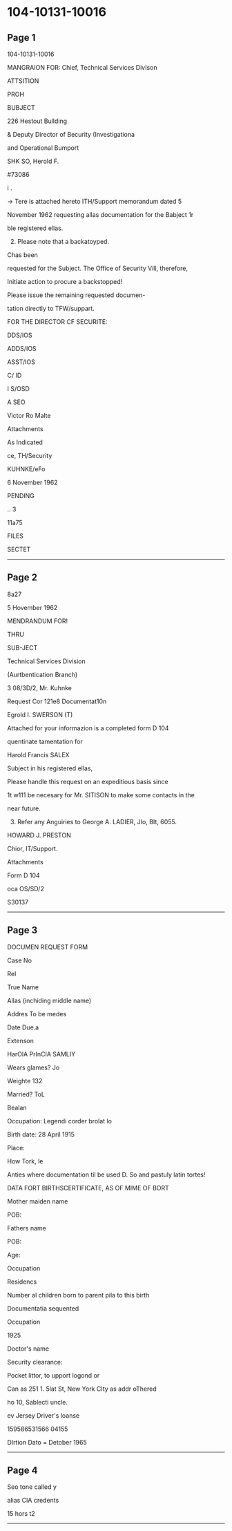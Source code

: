 # 104-10131-10016

## Page 1

104-10131-10016

MANGRAION FOR: Chief, Technical Services DivIson

ATTSITION

PROH

BUBJECT

226 Hestout Bullding

& Deputy Director of Becurity (Investigationa

and Operational Bumport

SHK SO, Herold F.

#73086

i .

→ Tere is attached hereto ITH/Support memorandum dated 5

November 1962 requesting allas documentation for the Babject 1r

ble registered ellas.

2. Please note that a backatoyped.

Chas been

requested for the Subject. The Office of Security Vill, therefore,

Initiate action to procure a backstopped!

Please issue the remaining requested documen-

tation directly to TFW/suppart.

FOR THE DIRECTOR CF SECURITE:

DDS/IOS

ADDS/IOS

ASST/IOS

C/ ID

I S/OSD

A SEO

Victor Ro Malte

Attachments

As Indicated

ce, TH/Security

KUHNKE/eFo

6 November 1962

PENDING

.. 3

11a75

FILES

SECTET

---

## Page 2

8a27

5 Hovember 1962

MENDRANDUM FOR!

THRU

SUB-JECT

Technical Services Division

(Aurtbentication Branch)

3 08/3D/2, Mr. Kuhnke

Request Cor 121e8 Documentat10n

Egrold I. SWERSON (T)

Attached for your informazion is a completed form D 104

quentinate tamentation for

Harold Francis SALEX

Subject in his registered ellas,

Please handle this request on an expeditious basis since

1t w111 be necesary for Mr. SITISON to make some contacts in the

near future.

3. Refer any Anguiries to George A. LADIER, JIo, BIt, 6055.

HOWARD J. PRESTON

Chior, IT/Support.

Attachments

Form D 104

oca OS/SD/2

S30137

---

## Page 3

DOCUMEN REQUEST FORM

Case No

Rel

True Name

Allas (inchiding middle name)

Addres To be medes

Date Due.a

Extenson

HarOlA PrInCIA SAMLIY

Wears glames? Jo

Weighte 132

Married? ToL

Bealan

Occupation: Legendi corder brolat lo

Birth date: 28 April 1915

Place:

How Tork, le

Anties where documentation til be used D. So and pastuly latin tortes!

DATA FORT BIRTHSCERTIFICATE, AS OF MIME OF BORT

Mother maiden name

POB:

Fathers name

POB:

Age:

Occupation

Residencs

Number al children born to parent pila to this birth

Documentatia sequented

Occupation

1925

Doctor's name

Security clearance:

Pocket littor, to upport logond or

Can as 251 1. 5lat St, New York CIty as addr oThered

ho 10, Sablecti uncle.

ev Jersey Driver's loanse

159586531566 04155

DIrtion Dato = Detober 1965

---

## Page 4

Seo tone called y

alias CIA credents

15 hors t2

---

